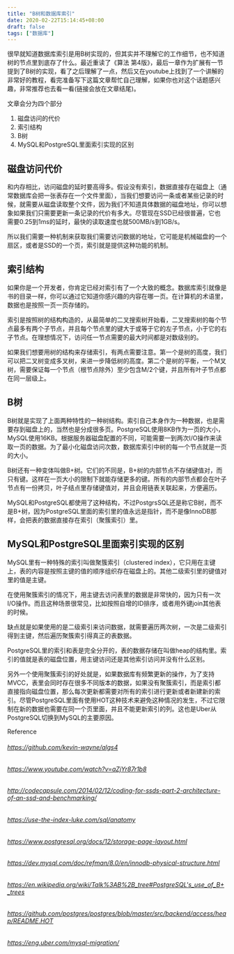 ```yaml
---
title: "B树和数据库索引"
date: 2020-02-22T15:14:45+08:00
draft: false
tags: ["数据库"]
---
```


很早就知道数据库索引是用B树实现的，但其实并不理解它的工作细节，也不知道树的节点里到底存了什么。最近重读了《算法 第4版》，最后一章作为扩展有一节提到了B树的实现，看了之后理解了一点，然后又在youtube上找到了一个讲解的非常好的教程，看完准备写下这篇文章帮忙自己理解，如果你也对这个话题感兴趣，非常推荐也去看一看(链接会放在文章结尾)。

文章会分为四个部分
1. 磁盘访问的代价
2. 索引结构
3. B树
4. MySQL和PostgreSQL里面索引实现的区别

## 磁盘访问代价

和内存相比，访问磁盘的延时要高得多。假设没有索引，数据直接存在磁盘上（通常数据库会把一张表存在一个文件里面），当我们想要访问一条或者某些记录的时候，就需要从磁盘读取整个文件，因为我们不知道具体数据的磁盘地址，你可以想象如果我们只需要更新一条记录的代价有多大。尽管现在SSD已经很普遍，它也需要0.25到1ms的延时，最快的读取速度也就500MB/s到1GB/s。

所以我们需要一种机制来获取我们需要访问数据的地址，它可能是机械磁盘的一个扇区，或者是SSD的一个页，索引就是提供这种功能的机制。

## 索引结构

如果你是一个开发者，你肯定已经对索引有了一个大致的概念。数据库索引就像是书的目录一样，你可以通过它知道你感兴趣的内容在哪一页。在计算机的术语里，数据也是按照一页一页存储的。

索引是按照树的结构构造的，从最简单的二叉搜索树开始看，二叉搜索树的每个节点最多有两个子节点，并且每个节点里的键大于或等于它的左子节点，小于它的右子节点。在理想情况下，访问任一节点需要的最大时间都是对数级别的。

如果我们想要用树的结构来存储索引，有两点需要注意。第一个是树的高度，我们可以把二叉树变成多叉树，来进一步降低树的高度。第二个是树的平衡，一个M叉树，需要保证每一个节点（根节点除外）至少包含M/2个键，并且所有叶子节点都在同一层级上。

## B树

B树就是实现了上面两种特性的一种树结构。索引自己本身作为一种数据，也是需要存到磁盘上的，当然也是分成很多页。PostgreSQL使用8KB作为一页的大小，MySQL使用16KB。根据服务器磁盘配置的不同，可能需要一到两次I/O操作来读取一页的数据。为了最小化磁盘访问次数，数据库索引中树的每一个节点就是一页的大小。

B树还有一种变体叫做B+树。它们的不同是，B+树的内部节点不存储键值对，而只有键。这样在一页大小的限制下就能存储更多的键。所有的内部节点都会在叶子节点有一份拷贝，叶子结点里存储键值对，并且会用链表关联起来，方便遍历。

MySQL和PostgreSQL都使用了这种结构，不过PostgrsSQL还是称它B树，而不是B+树，因为PostgreSQL里面的索引里的值永远是指针，而不是像InnoDB那样，会把表的数据直接存在索引（聚簇索引）里。


## MySQL和PostgreSQL里面索引实现的区别

MySQL里有一种特殊的索引叫做聚簇索引（clustered index），它只用在主键上，表的内容是按照主键的值的顺序组织存在磁盘上的。其他二级索引里的键值对里的值是主键。

在使用聚簇索引的情况下，用主键去访问表里的数据是非常快的，因为只有一次I/O操作。而且这种场景很常见，比如按照自增的ID排序，或者用外键join其他表的时候。

缺点就是如果使用的是二级索引来访问数据，就需要遍历两次树，一次是二级索引得到主键，然后遍历聚簇索引得真正的表数据。

PostgreSQL里的索引和表是完全分开的，表的数据存储在叫做heap的结构里。索引的值就是表的磁盘位置，用主键访问还是其他索引访问并没有什么区别。

另外一个使用聚簇索引的好处就是，如果数据库有频繁更新的操作，为了支持MVCC，表里会同时存在很多不同版本的数据，如果没有聚簇索引，而是索引都直接指向磁盘位置，那么每次更新都需要对所有的索引进行更新或者新建新的索引。尽管PostgreSQL里面有使用HOT这种技术来避免这种情况的发生，不过它限制在新的数据也需要在同一个页里面，并且不能更新索引的列。这也是Uber从PostgreSQL切换到MySQL的主要原因。


Reference

###### https://github.com/kevin-wayne/algs4

###### https://www.youtube.com/watch?v=aZjYr87r1b8

###### http://codecapsule.com/2014/02/12/coding-for-ssds-part-2-architecture-of-an-ssd-and-benchmarking/

###### https://use-the-index-luke.com/sql/anatomy

###### https://www.postgresql.org/docs/12/storage-page-layout.html

###### https://dev.mysql.com/doc/refman/8.0/en/innodb-physical-structure.html

###### https://en.wikipedia.org/wiki/Talk%3AB%2B_tree#PostgreSQL's_use_of_B+_trees

###### https://github.com/postgres/postgres/blob/master/src/backend/access/heap/README.HOT

###### https://eng.uber.com/mysql-migration/